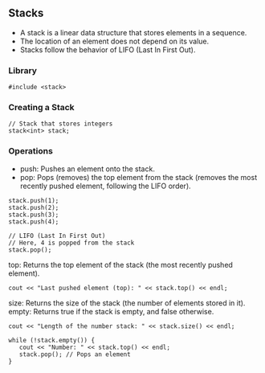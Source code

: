 ## Stacks
- A stack is a linear data structure that stores elements in a sequence.
- The location of an element does not depend on its value.
- Stacks follow the behavior of LIFO (Last In First Out).

### Library
```
#include <stack>
```
### Creating a Stack
```
// Stack that stores integers
stack<int> stack;
```
### Operations
- push: Pushes an element onto the stack.
- pop: Pops (removes) the top element from the stack (removes the most recently pushed element, following the LIFO order).
```
stack.push(1);
stack.push(2);
stack.push(3);
stack.push(4);

// LIFO (Last In First Out)
// Here, 4 is popped from the stack
stack.pop();
```

top: Returns the top element of the stack (the most recently pushed element).
```
cout << "Last pushed element (top): " << stack.top() << endl;
```

size: Returns the size of the stack (the number of elements stored in it).
empty: Returns true if the stack is empty, and false otherwise.
```
cout << "Length of the number stack: " << stack.size() << endl;

while (!stack.empty()) {
   cout << "Number: " << stack.top() << endl;
   stack.pop(); // Pops an element
}
```
